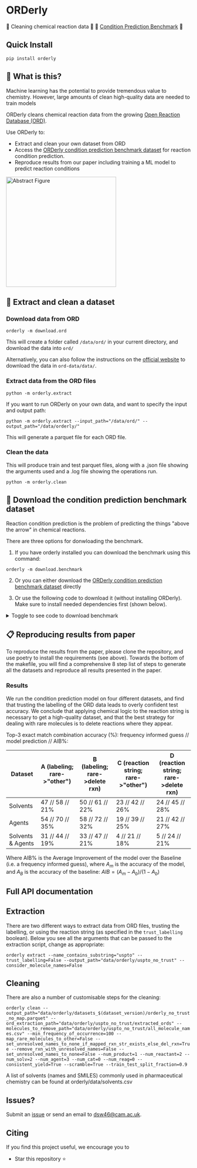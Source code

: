 # ORDerly

🧪 Cleaning chemical reaction data 🧪
🎯 [Condition Prediction Benchmark](https://figshare.com/articles/dataset/ORDerly_chemical_reactions_condition_benchmarks/23298467) 🎯

## Quick Install

```pip install orderly```

🤔 What is this?
-----------------

Machine learning has the potential to provide tremendous value to chemistry. However, large amounts of clean high-quality data are needed to train models

ORDerly cleans chemical reaction data from the growing [Open Reaction Database (ORD)](https://docs.open-reaction-database.org/en/latest/).

Use ORDerly to:
- Extract and clean your own dataset from ORD
- Access the [ORDerly condition prediction benchmark dataset](https://figshare.com/articles/dataset/ORDerly_chemical_reactions_condition_benchmarks/23298467) for reaction condition prediction.
- Reproduce results from our paper including training a ML model to predict reaction conditions

<img src="images/abstract_fig.png" alt="Abstract Figure" width="300">


<!-- Section on extracting and cleaning a dataset-->

📖 Extract and clean a dataset
------------------------------
 
### Download data from ORD

```orderly -m download.ord```

This will create a folder called ```/data/ord/``` in your current directory, and download the data into ```ord/```

Alternatively, you can also follow the instructions on the [official website](https://github.com/open-reaction-database/ord-data) to download the data in ```ord-data/data/```.

### Extract data from the ORD files

```python -m orderly.extract```

If you want to run ORDerly on your own data, and want to specify the input and output path:

```python -m orderly.extract --input_path="/data/ord/" --output_path="/data/orderly/"```

This will generate a parquet file for each ORD file.

### Clean the data

This will produce train and test parquet files, along with a .json file showing the arguments used and a .log file showing the operations run.

```python -m orderly.clean```

<!-- Section on downloading the benchmark -->
🚀 Download the condition prediction benchmark dataset
--------------------------------------------------------

Reaction condition prediction is the problem of predicting the things "above the arrow" in chemical reactions.

<!-- Include image of a reactions -->

There are three options for donwloading the benchmark.

1) If you have orderly installed you can download the benchmark using this command:

```orderly -m download.benchmark```

2) Or you can either download the [ORDerly condition prediction benchmark dataset](https://figshare.com/articles/dataset/ORDerly_chemical_reactions_condition_benchmarks/23298467) directly

3) Or use the following code to download it (without installing ORDerly). Make sure to install needed dependencies first (shown below).


<details>
<summary>Toggle to see code to download benchmark</summary>

```pip install requests fastparquet pandas```

```python
import pathlib
import zipfile

import pandas as pd
import requests


def download_benchmark(
    benchmark_zip_file="orderly_benchmark.zip",
    benchmark_directory="orderly_benchmark/",
    version=2,
):
    figshare_url = (
        f"https://figshare.com/ndownloader/articles/23298467/versions/{version}"
    )
    print(f"Downloading benchmark from {figshare_url} to {benchmark_zip_file}")
    r = requests.get(figshare_url, allow_redirects=True)
    with open(benchmark_zip_file, "wb") as f:
        f.write(r.content)

    print("Unzipping benchmark")
    benchmark_directory = pathlib.Path(benchmark_directory)
    benchmark_directory.mkdir(parents=True, exist_ok=True)
    with zipfile.ZipFile(benchmark_zip_file, "r") as zip_ref:
        zip_ref.extractall(benchmark_directory)


download_benchmark()
train_df = pd.read_parquet("orderly_benchmark/orderly_benchmark_train.parquet")
test_df = pd.read_parquet("orderly_benchmark/orderly_benchmark_test.parquet")
```
</details>



📋 Reproducing results from paper
------------------------------

To reproduce the results from the paper, please clone the repository, and use poetry to install the requirements (see above). Towards the bottom of the makefile, you will find a comprehensive 8 step list of steps to generate all the datasets and reproduce all results presented in the paper. 

### Results

We run the condition prediction model on four different datasets, and find that trusting the labelling of the ORD data leads to overly confident test accuracy. We conclude that applying chemical logic to the reaction string is necessary to get a high-quality dataset, and that the best strategy for dealing with rare molecules is to delete reactions where they appear.

Top-3 exact match combination accuracy (\%): frequency informed guess  // model prediction  //  AIB\%:

| Dataset            | A (labeling; rare->"other")   | B (labeling; rare->delete rxn) | C (reaction string; rare->"other") | D (reaction string; rare->delete rxn) |
|--------------------|--------------------------------|---------------------------------|------------------------------------|--------------------------------------|
| Solvents           | 47 // 58 // 21%                | 50 // 61 // 22%                 | 23 // 42 // 26%                    | 24 // 45 // 28%                      |
| Agents             | 54 // 70 // 35%                | 58 // 72 // 32%                 | 19 // 39 // 25%                    | 21 // 42 // 27%                      |
| Solvents & Agents  | 31 // 44 // 19%                | 33 // 47 // 21%                 | 4 // 21 // 18%                     | 5 // 24 // 21%                       |

Where AIB\% is the Average Improvement of the model over the Baseline (i.e. a frequency informed guess), where $A_m$ is the accuracy of the model, and $A_B$ is the accuracy of the baseline: 
$`AIB = (A_m - A_b) / (1 - A_b)`$



Full API documentation
------------------------

## Extraction
There are two different ways to extract data from ORD files, trusting the labelling, or using the reaction string (as specified in the ```trust_labelling``` boolean). Below you see all the arguments that can be passed to the extraction script, change as appropriate:

```orderly extract --name_contains_substring="uspto" --trust_labelling=False --output_path="data/orderly/uspto_no_trust" --consider_molecule_names=False```

## Cleaning
There are also a number of customisable steps for the cleaning:

```orderly clean --output_path="data/orderly/datasets_$(dataset_version)/orderly_no_trust_no_map.parquet" --ord_extraction_path="data/orderly/uspto_no_trust/extracted_ords" --molecules_to_remove_path="data/orderly/uspto_no_trust/all_molecule_names.csv" --min_frequency_of_occurrence=100 --map_rare_molecules_to_other=False --set_unresolved_names_to_none_if_mapped_rxn_str_exists_else_del_rxn=True --remove_rxn_with_unresolved_names=False --set_unresolved_names_to_none=False --num_product=1 --num_reactant=2 --num_solv=2 --num_agent=3 --num_cat=0 --num_reag=0 --consistent_yield=True --scramble=True --train_test_split_fraction=0.9```

A list of solvents (names and SMILES) commonly used in pharmaceutical chemistry can be found at orderly/data/solvents.csv


## Issues?
Submit an [issue](https://github.com/sustainable-processes/ORDerly/issues) or send an email to dsw46@cam.ac.uk.

## Citing

If you find this project useful, we encourage you to

* Star this repository :star: 
<!-- * Cite our [paper](https://chemistry-europe.onlinelibrary.wiley.com/doi/full/10.1002/cmtd.202000051).
```
@article{Felton2021,
author = "Kobi Felton and Jan Rittig and Alexei Lapkin",
title = "{Summit: Benchmarking Machine Learning Methods for Reaction Optimisation}",
year = "2021",
month = "2",
url = "https://chemistry-europe.onlinelibrary.wiley.com/doi/full/10.1002/cmtd.202000051",
journal = "Chemistry Methods"
} 
```-->




<!-- ### 2. Run extraction

We can run extraction using: ```poetry run python -m orderly.extract```. Using ```poetry run python -m orderly.extract --help``` will explain the arguments. Certain args must be set such as data paths.

### 3. Run cleaning

We can run cleaning using: ```poetry run python -m orderly.clean```. Using ```poetry run python -m orderly.clean --help``` will explain the arguments. Certain args must be set such as data paths. -->

